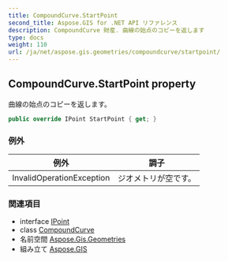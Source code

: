 ```yaml
---
title: CompoundCurve.StartPoint
second_title: Aspose.GIS for .NET API リファレンス
description: CompoundCurve 財産. 曲線の始点のコピーを返します
type: docs
weight: 110
url: /ja/net/aspose.gis.geometries/compoundcurve/startpoint/
---
```

## CompoundCurve.StartPoint property

曲線の始点のコピーを返します。

```csharp
public override IPoint StartPoint { get; }
```

### 例外

| 例外 | 調子 |
| --- | --- |
| InvalidOperationException | ジオメトリが空です。 |

### 関連項目

* interface [IPoint](../../ipoint/)
* class [CompoundCurve](../)
* 名前空間 [Aspose.Gis.Geometries](../../compoundcurve/)
* 組み立て [Aspose.GIS](../../../)


